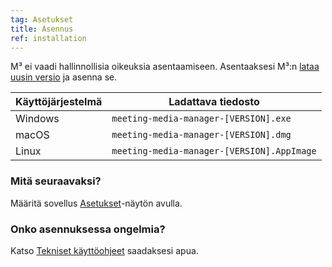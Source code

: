 ```yaml
---
tag: Asetukset
title: Asennus
ref: installation
---
```


M³ ei vaadi hallinnollisia oikeuksia asentaamiseen. Asentaaksesi M³:n [lataa uusin versio]({{site.github}}/releases/latest) ja asenna se.

| Käyttöjärjestelmä | Ladattava tiedosto                         |
| ----------------- | ------------------------------------------ |
| Windows           | `meeting-media-manager-[VERSION].exe`      |
| macOS             | `meeting-media-manager-[VERSION].dmg`      |
| Linux             | `meeting-media-manager-[VERSION].AppImage` |

### Mitä seuraavaksi?

Määritä sovellus [Asetukset]({{page.lang}}/#configuration)-näytön avulla.

### Onko asennuksessa ongelmia?

Katso [Tekniset käyttöohjeet]({{page.lang}}/#usage-notes) saadaksesi apua.
